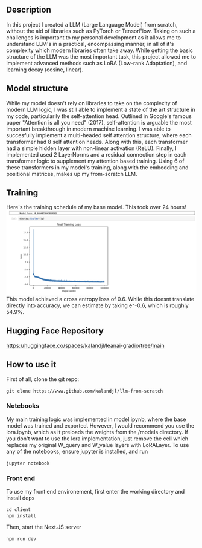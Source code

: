 ## Description
In this project I created a LLM (Large Language Model) from scratch, without the aid of libraries such as PyTorch or TensorFlow. Taking on such a challenges is important to my personal development as it allows me to understand LLM's in a practical, encompassing manner, in all of it's complexity which modern libraries often take away. While getting the basic structure of the LLM was the most important task, this project allowed me to implement advanced methods such as LoRA (Low-rank Adaptation), and learning decay (cosine, linear). 

## Model structure
While my model doesn't rely on libraries to take on the complexity of modern LLM logic, I was still able to implement a state of the art structure in my code, particularily the self-attention head. Outlined in Google's famous paper "Attention is all you need" (2017), self-attention is arguable the most important breakthrough in modern machine learning. I was able to succesfully implement a multi-headed self attention structure, where each transformer had 8 self attention heads. Along with this, each transformer had a simple hidden layer with non-linear activation (ReLU). Finally, I implemented used 2 LayerNorms and a residual connection step in each transformer logic to supplement my attention based training. Using 6 of these transformers in my model's training, along with the embedding and positional matrices, makes up my from-scratch LLM.

## Training 
Here's the training schedule of my base model. This took over 24 hours!
![alt text](images/ss_1.png)
This model achieved a cross entropy loss of 0.6. While this doesnt translate directly into accuracy, we can estimate by taking e^-0.6,
which is roughly 54.9%. 

## Hugging Face Repository
https://huggingface.co/spaces/kalandjl/leanai-gradio/tree/main

## How to use it 
First of all, clone the git repo:
```
git clone https://www.github.com/kalandjl/llm-from-scratch
```

### Notebooks
My main training logic was implemented in model.ipynb, where the base model was trained and exported. However, I would recommend you use the lora.ipynb, which as it preloads the weights from the /models directory. If you don't want to use the lora implementation, just remove the cell which replaces my original W_query and W_value layers with LoRALayer. To use any of the notebooks, ensure jupyter is installed, and run 
```
jupyter notebook
```
### Front end
To use my front end environement, first enter the working directory and install deps
```
cd client
npm install
```
Then, start the Next.JS server
```
npm run dev
```
